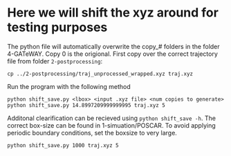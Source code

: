 # Here we will shift the xyz around for testing purposes

The python file will automatically overwrite the copy_# folders in the folder 4-GATeWAY. Copy 0 is the origional.
First copy over the correct trajectory file from folder `2-postprocessing`:

 ```ssh
cp ../2-postprocessing/traj_unprocessed_wrapped.xyz traj.xyz
 ```

Run the program with the following method

```ssh
python shift_save.py <lbox> <input .xyz file> <num copies to generate>
python shift_save.py 14.8997209999999995 traj.xyz 5
```

Additonal clearification can be recieved using `python shift_save -h`. The correct box-size can be found in 1-simuation/POSCAR.
To avoid applying periodic boundary conditions, set the boxsize to very large.

```ssh
python shift_save.py 1000 traj.xyz 5
```
